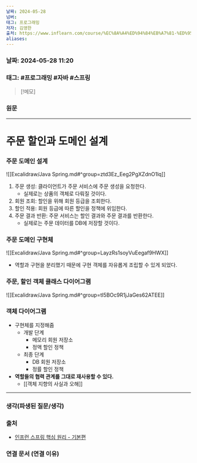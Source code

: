 ```yaml
---
날짜: 2024-05-28
넘버: 
태그: 프로그래밍
저자: 김영한
출처: https://www.inflearn.com/course/%EC%8A%A4%ED%94%84%EB%A7%81-%ED%95%B5%EC%8B%AC-%EC%9B%90%EB%A6%AC-%EA%B8%B0%EB%B3%B8%ED%8E%B8/dashboard
aliases:
---
```

### 날짜:  2024-05-28 11:20

### 태그: #프로그래밍 #자바 #스프링

>[!메모]
>

### 원문
---
# 주문 할인과 도메인 설계
### 주문 도메인 설계
![[Excalidraw/Java Spring.md#^group=ztd3Ez_Eeg2PgXZdnO1lq]]
1. 주문 생성: 클라이언트가 주문 서비스에 주문 생성을 요청한다.
	- 실제로는 상품의 객체로 다뤄질 것이다.
2. 회원 조회: 할인을 위해 회원 등급을 조회한다.
3. 할인 적용: 회원 등급에 따른 할인을 정책에 위임한다.
4. 주문 결과 반환: 주문 서비스는 할인 결과와 주문 결과를 반환한다.
	- 실제로는 주문 데이터를 DB에 저장할 것이다.
### 주문 도메인 구현체
![[Excalidraw/Java Spring.md#^group=LayzRs1soyVuEegaf9HWX]]
- 역할과 구현을 분리했기 때문에 구현 객체를 자유롭게 조립할 수 있게 되었다.
### 주문, 할인 객체 클래스 다이어그램
![[Excalidraw/Java Spring.md#^group=tI5BOc9R1jJaGes62ATEE]]
### 객체 다이어그램
- 구현체를 지정해줌
	- 개발 단계
		- 메모리 회원 저장소
		- 정액 할인 정책
	- 최종 단계
		- DB 회원 저장소
		- 정률 할인 정책
- **역할들의 협력 관계를 그대로 재사용할 수 있다.**
	- [[객체 지향의 사실과 오해]]
---
### 생각(파생된 질문/생각)

### 출처
- [인프런 스프링 핵심 원리 - 기본편](https://www.inflearn.com/course/%EC%8A%A4%ED%94%84%EB%A7%81-%ED%95%B5%EC%8B%AC-%EC%9B%90%EB%A6%AC-%EA%B8%B0%EB%B3%B8%ED%8E%B8/dashboard)

### 연결 문서 (연결 이유)
